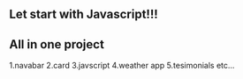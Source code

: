 Let start with Javascript!!!
----------------------------

All in one project
----------

1.navabar
2.card
3.javscript
4.weather app
5.tesimonials
etc...
